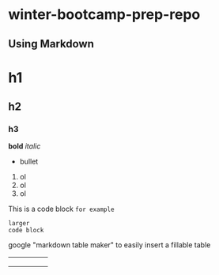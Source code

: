# winter-bootcamp-prep-repo

## **Using Markdown**
# h1
## h2
### h3

**bold**
_italic_

* bullet
1. ol
1. ol
1. ol

This is a code block `for example`

```
larger
code block
```

google "markdown table maker" to easily insert a fillable table

|   |   |   |   |   |
|---|---|---|---|---|
|   |   |   |   |   |
|   |   |   |   |   |
|   |   |   |   |   |